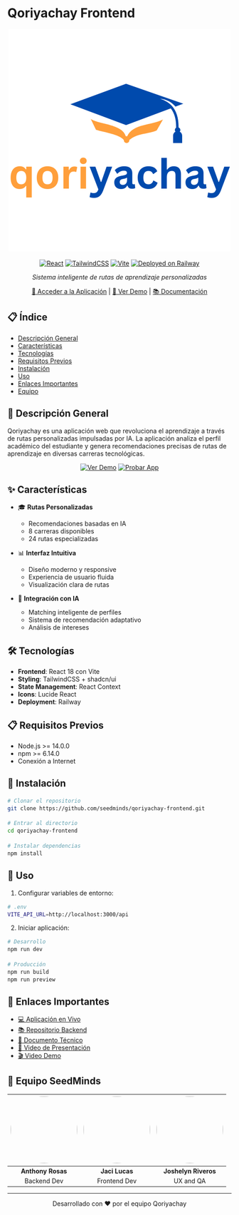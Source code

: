 # Qoriyachay Frontend

<div align="center">

![Qoriyachay Logo](https://github.com/AnthonyGit1/qoriyachay-backend/raw/main/assets/logo.png)

[![React](https://img.shields.io/badge/React-%2320232a.svg?style=flat&logo=react&logoColor=%2361DAFB)](https://reactjs.org/)
[![TailwindCSS](https://img.shields.io/badge/Tailwind-%2338B2AC.svg?style=flat&logo=tailwind-css&logoColor=white)](https://tailwindcss.com/)
[![Vite](https://img.shields.io/badge/Vite-%23646CFF.svg?style=flat&logo=vite&logoColor=white)](https://vitejs.dev/)
[![Deployed on Railway](https://img.shields.io/badge/Deployed%20on-Railway-purple)](https://qoriyachay.up.railway.app/)

*Sistema inteligente de rutas de aprendizaje personalizadas*

[🚀 Acceder a la Aplicación](https://qoriyachay.netlify.app) | [📖 Ver Demo](https://youtu.be/Ja1wSVNb9h8) | [📚 Documentación](/docs/Documentación-Qoriyachay-Seedminds.pdf)

</div>

## 📋 Índice
- [Descripción General](#-descripción-general)
- [Características](#-características)
- [Tecnologías](#-tecnologías)
- [Requisitos Previos](#-requisitos-previos)
- [Instalación](#-instalación)
- [Uso](#-uso)
- [Enlaces Importantes](#-enlaces-importantes)
- [Equipo](#-equipo)

## 🎯 Descripción General

Qoriyachay es una aplicación web que revoluciona el aprendizaje a través de rutas personalizadas impulsadas por IA. La aplicación analiza el perfil académico del estudiante y genera recomendaciones precisas de rutas de aprendizaje en diversas carreras tecnológicas.

<div align="center">

[![Ver Demo](https://img.shields.io/badge/Ver%20Demo-FF0000?style=for-the-badge&logo=youtube&logoColor=white)](https://youtu.be/Ja1wSVNb9h8)
[![Probar App](https://img.shields.io/badge/Probar%20App-6C47FF?style=for-the-badge&logo=railway&logoColor=white)](https://qoriyachay.netlify.app)

</div>

## ✨ Características

- 🎓 **Rutas Personalizadas**
  - Recomendaciones basadas en IA
  - 8 carreras disponibles
  - 24 rutas especializadas

- 📊 **Interfaz Intuitiva**
  - Diseño moderno y responsive
  - Experiencia de usuario fluida
  - Visualización clara de rutas

- 🤖 **Integración con IA**
  - Matching inteligente de perfiles
  - Sistema de recomendación adaptativo
  - Análisis de intereses

## 🛠️ Tecnologías

- **Frontend**: React 18 con Vite
- **Styling**: TailwindCSS + shadcn/ui
- **State Management**: React Context
- **Icons**: Lucide React
- **Deployment**: Railway

## 📋 Requisitos Previos

- Node.js >= 14.0.0
- npm >= 6.14.0
- Conexión a Internet

## 🚀 Instalación

```bash
# Clonar el repositorio
git clone https://github.com/seedminds/qoriyachay-frontend.git

# Entrar al directorio
cd qoriyachay-frontend

# Instalar dependencias
npm install
```

## 📖 Uso

1. Configurar variables de entorno:
```bash
# .env
VITE_API_URL=http://localhost:3000/api
```

2. Iniciar aplicación:
```bash
# Desarrollo
npm run dev

# Producción
npm run build
npm run preview
```

## 🔗 Enlaces Importantes

- [💻 Aplicación en Vivo](https://qoriyachay.netlify.app)
- [📚 Repositorio Backend](https://github.com/AnthonyGit1/qoriyachay-backend)
- [📄 Documento Técnico](/docs/Documentación-Qoriyachay-Seedminds.pdf)
- [🎥 Video de Presentación](https://www.youtube.com/watch?v=YSgRLvUidW8)
- [🎬 Video Demo](https://youtu.be/Ja1wSVNb9h8)

## 👥 Equipo SeedMinds

<div align="center">

| <img src="https://i.ibb.co/1qQtV9j/anthony-1.jpg" width="150" height="150" style="border-radius: 50%"> | <img src="https://i.ibb.co/c2xQxg7/img.png" width="150" height="150" style="border-radius: 50%"> | <img src="https://i.ibb.co/f9ZMQwm/joshhh2.jpg" width="150" height="150" style="border-radius: 50%"> |
|:---:|:---:|:---:|
| **Anthony Rosas** | **Jaci Lucas** | **Joshelyn Riveros** |
| Backend Dev | Frontend Dev | UX and QA |

</div>

---
<div align="center">

Desarrollado con ❤️ por el equipo Qoriyachay

</div>